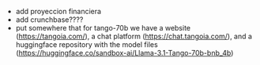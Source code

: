 - add proyeccion financiera
- add crunchbase????
- put somewhere that for tango-70b we have a website (https://tangoia.com/), a chat platform (https://chat.tangoia.com/), and a huggingface repository with the model files (https://huggingface.co/sandbox-ai/Llama-3.1-Tango-70b-bnb_4b)